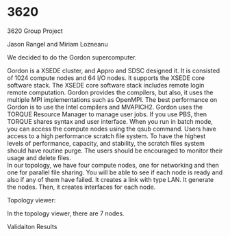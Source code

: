 # 3620
3620 Group Project

Jason Rangel and Miriam Lozneanu 

We decided to do the Gordon supercomputer.

  Gordon is a XSEDE cluster, and Appro and SDSC designed it. It is consisted of 1024 compute nodes and 64 I/O nodes. It supports the XSEDE core software stack. The XSEDE core software stack includes remote login remote computation.
  Gordon provides the compilers, but also, it uses the multiple MPI implementations such as OpenMPI. The best performance on Gordon is to use the Intel compilers and MVAPICH2. 
  Gordon uses the TORQUE Resource Manager to manage user jobs. If you use PBS, then TORQUE shares syntax and user interface. When you run in batch mode, you can access the compute nodes using the qsub command. 
Users have access to a high performance scratch file system. To have the highest levels of performance, capacity, and stability, the scratch files system should have routine purge. The users should be encouraged to monitor their usage and delete files.	
  In our topology, we have four compute nodes, one for networking and then one for parallel file sharing. You will be able to see if each node is ready and also if any of them have failed. It creates a link with type LAN. It generate the nodes. Then, it creates interfaces for each node.







Topology viewer:

In the topology viewer, there are 7 nodes. 




Validaiton Results 

